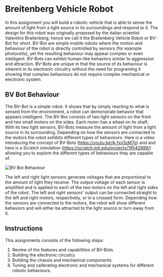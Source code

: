 # Breitenberg Vehicle Robot
In this assignment you will build a robotic vehicle that is able to sense the amount of light from a light source in its surroundings and respond to it. The design for this robot was originally proposed by the italian scientist Valentino Braitenberg; hence we call it the Braitenberg Vehicle Robot or BV-Bot for short. BV-Bot are simple mobile robots where the motion and behaviour of the robot is directly controlled by sensors (for example photocells), yet the resulting behaviour may appear complex or even intelligent. BV-Bots can exhibit human-like behaviors similar to aggression and attraction. BV-Bots are unique in that the source of its behaviour is inherent in its electronic circuitry without the need for programing it showing that complex behaviours do not require complex mechanical or electronic system.

## BV Bot Behaviour
The BV-Bot is a simple robot. It shows that by simply reacting to what is sensed from the environment, a robot can demonstrate behavior that appears intelligent. The BV-Bot consists of two light sensors on the front and two small motors on the sides. Each motor has a wheel on its shaft. With its two light sensors, BV-Bots measure the amount of light from a light source in its surrounding. Depending on how the sensors are connected to the motors the robot exhibits different types of behaviours. Here is a video introducing the concept of BV-Bots (https://youtu.be/A-fxij3zM7g) and and here is a Scratch simulation (https://scratch.mit.edu/projects/19542889/) allowing you to explore the different types of behaviours they are capable of.

![BV Bot Behaviour](bvbotbehaviour.png)

The left and right light sensors generate voltages that are proportional to the amount of light they receive. The output voltage of each sensor is amplified and is applied to each of the two motors on the left and right sides of the robot. The left and right sensors’ output can be connected straight to the left and right motors, respectively, or in a crossed form. Depending how the sensors are connected to the motors, the robot will show different behaviors and will either be attracted to the light source or turn away from it.

## Instructions
This assignments consists of the following steps:
1. Review of the features and capabilities of BV-Bots.
1. Building the electronic circuitry.
1. Building the chassis and mechanical components.
1. Tuning and calibrating electronic and mechanical systems for different robotic behaviours.
